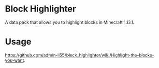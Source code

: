 # Block Highlighter
A data pack that allows you to highlight blocks in Minecraft 1.13.1.

# Usage
https://github.com/admin-ll55/block_highlighter/wiki/Highlight-the-blocks-you-want.

